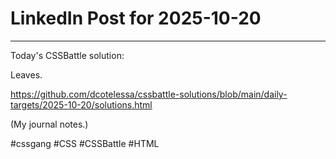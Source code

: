 # LinkedIn Post for 2025-10-20

---

Today's CSSBattle solution:

Leaves.

https://github.com/dcotelessa/cssbattle-solutions/blob/main/daily-targets/2025-10-20/solutions.html

(My journal notes.)

#cssgang #CSS #CSSBattle #HTML
